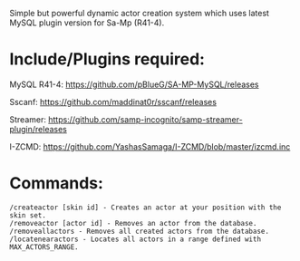 Simple but powerful dynamic actor creation system which uses latest MySQL plugin version for Sa-Mp (R41-4).

# Include/Plugins required:

MySQL R41-4: https://github.com/pBlueG/SA-MP-MySQL/releases

Sscanf: https://github.com/maddinat0r/sscanf/releases

Streamer: https://github.com/samp-incognito/samp-streamer-plugin/releases

I-ZCMD: https://github.com/YashasSamaga/I-ZCMD/blob/master/izcmd.inc

# Commands:
	
	/createactor [skin id] - Creates an actor at your position with the skin set.
	/removeactor [actor id] - Removes an actor from the database.
	/removeallactors - Removes all created actors from the database.
	/locatenearactors - Locates all actors in a range defined with MAX_ACTORS_RANGE.
